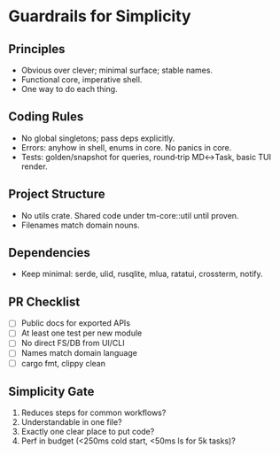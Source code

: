 # Guardrails for Simplicity

## Principles
- Obvious over clever; minimal surface; stable names.
- Functional core, imperative shell.
- One way to do each thing.

## Coding Rules
- No global singletons; pass deps explicitly.
- Errors: anyhow in shell, enums in core. No panics in core.
- Tests: golden/snapshot for queries, round‑trip MD↔Task, basic TUI render.

## Project Structure
- No utils crate. Shared code under tm-core::util until proven.
- Filenames match domain nouns.

## Dependencies
- Keep minimal: serde, ulid, rusqlite, mlua, ratatui, crossterm, notify.

## PR Checklist
- [ ] Public docs for exported APIs
- [ ] At least one test per new module
- [ ] No direct FS/DB from UI/CLI
- [ ] Names match domain language
- [ ] cargo fmt, clippy clean

## Simplicity Gate
1. Reduces steps for common workflows?
2. Understandable in one file?
3. Exactly one clear place to put code?
4. Perf in budget (<250ms cold start, <50ms ls for 5k tasks)?
